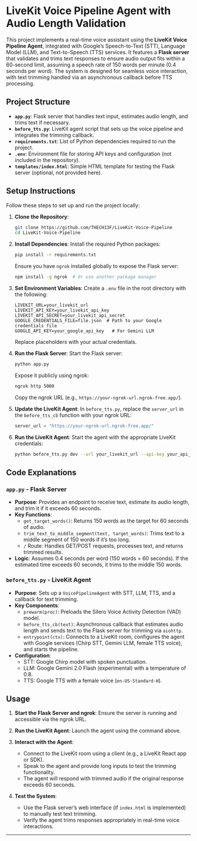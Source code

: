 # LiveKit Voice Pipeline Agent with Audio Length Validation

This project implements a real-time voice assistant using the **LiveKit Voice Pipeline Agent**, integrated with Google’s Speech-to-Text (STT), Language Model (LLM), and Text-to-Speech (TTS) services. It features a **Flask server** that validates and trims text responses to ensure audio output fits within a 60-second limit, assuming a speech rate of 150 words per minute (0.4 seconds per word). The system is designed for seamless voice interaction, with text trimming handled via an asynchronous callback before TTS processing.

## Project Structure

- **`app.py`**: Flask server that handles text input, estimates audio length, and trims text if necessary.
- **`before_tts.py`**: LiveKit agent script that sets up the voice pipeline and integrates the trimming callback.
- **`requirements.txt`**: List of Python dependencies required to run the project.
- **`.env`**: Environment file for storing API keys and configuration (not included in the repository).
- **`templates/index.html`**: Simple HTML template for testing the Flask server (optional, not provided here).

## Setup Instructions

Follow these steps to set up and run the project locally:

1. **Clone the Repository**:
   ```bash
   git clone https://github.com/THECH13F/LiveKit-Voice-Pipeline
   cd LiveKit-Voice-Pipeline
   ```

2. **Install Dependencies**:
   Install the required Python packages:
   ```bash
   pip install -r requirements.txt
   ```
   Ensure you have `ngrok` installed globally to expose the Flask server:
   ```bash
   npm install -g ngrok  # Or use another package manager
   ```

3. **Set Environment Variables**:
   Create a `.env` file in the root directory with the following:
   ```
   LIVEKIT_URL=your_livekit_url
   LIVEKIT_API_KEY=your_livekit_api_key
   LIVEKIT_API_SECRET=your_livekit_api_secret
   GOOGLE_CREDENTIALS_FILE=file.json  # Path to your Google credentials file
   GOOGLE_API_KEY=your_google_api_key   # For Gemini LLM
   ```
   Replace placeholders with your actual credentials.

4. **Run the Flask Server**:
   Start the Flask server:
   ```bash
   python app.py
   ```
   Expose it publicly using ngrok:
   ```bash
   ngrok http 5000
   ```
   Copy the ngrok URL (e.g., `https://your-ngrok-url.ngrok-free.app/`).

5. **Update the LiveKit Agent**:
   In `before_tts.py`, replace the `server_url` in the `before_tts_cb` function with your ngrok URL:
   ```python
   server_url = "https://your-ngrok-url.ngrok-free.app/"
   ```

6. **Run the LiveKit Agent**:
   Start the agent with the appropriate LiveKit credentials:
   ```bash
   python before_tts.py dev --url your_livekit_url --api-key your_api_key --api-secret your_api_secret
   ```

## Code Explanations

### `app.py` - Flask Server
- **Purpose**: Provides an endpoint to receive text, estimate its audio length, and trim it if it exceeds 60 seconds.
- **Key Functions**:
  - `get_target_words()`: Returns 150 words as the target for 60 seconds of audio.
  - `trim_text_to_middle_segment(text, target_words)`: Trims text to a middle segment of 150 words if it’s too long.
  - `/` Route: Handles GET/POST requests, processes text, and returns trimmed results.
- **Logic**: Assumes 0.4 seconds per word (150 words = 60 seconds). If the estimated time exceeds 60 seconds, it trims to the middle 150 words.

### `before_tts.py` - LiveKit Agent
- **Purpose**: Sets up a `VoicePipelineAgent` with STT, LLM, TTS, and a callback for text trimming.
- **Key Components**:
  - `prewarm(proc)`: Preloads the Silero Voice Activity Detection (VAD) model.
  - `before_tts_cb(text)`: Asynchronous callback that estimates audio length and sends text to the Flask server for trimming via `aiohttp`.
  - `entrypoint(ctx)`: Connects to a LiveKit room, configures the agent with Google services (Chirp STT, Gemini LLM, female TTS voice), and starts the pipeline.
- **Configuration**:
  - STT: Google Chirp model with spoken punctuation.
  - LLM: Google Gemini 2.0 Flash (experimental) with a temperature of 0.8.
  - TTS: Google TTS with a female voice (`en-US-Standard-H`).

## Usage

1. **Start the Flask Server and ngrok**:
   Ensure the server is running and accessible via the ngrok URL.

2. **Run the LiveKit Agent**:
   Launch the agent using the command above.

3. **Interact with the Agent**:
   - Connect to the LiveKit room using a client (e.g., a LiveKit React app or SDK).
   - Speak to the agent and provide long inputs to test the trimming functionality.
   - The agent will respond with trimmed audio if the original response exceeds 60 seconds.

4. **Test the System**:
   - Use the Flask server’s web interface (if `index.html` is implemented) to manually test text trimming.
   - Verify the agent trims responses appropriately in real-time voice interactions.



---
